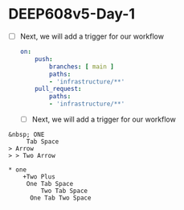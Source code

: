 # DEEP608v5-Day-1

 - [ ] Next, we will add a trigger for our workflow
    ```yaml
	on:
		push:
			branches: [ main ]
			paths:
			- 'infrastructure/**'
		pull_request:
			paths:
			- 'infrastructure/**'
	```
  
   - [ ] Next, we will add a trigger for our workflow
```
&nbsp; ONE
	 Tab Space
> Arrow
> > Two Arrow

* one
	+Two Plus
	 One Tab Space
	 	 Two Tab Space
	  One Tab Two Space
